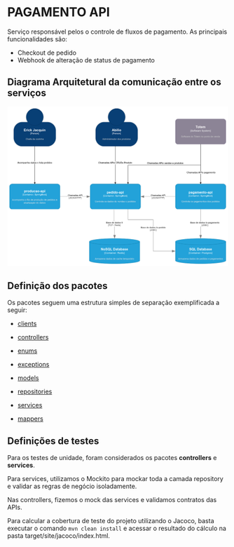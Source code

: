 # PAGAMENTO API

Serviço responsável pelos o controle de fluxos de pagamento.
As principais funcionalidades são:

- Checkout de pedido
- Webhook de alteração de status de pagamento

## Diagrama Arquitetural da comunicação entre os serviços

![diagrama](tc-s1-32-entrega4-v6.drawio.png)

## Definição dos pacotes

Os pacotes seguem uma estrutura simples de separação exemplificada a seguir:

- [clients](src%2Fmain%2Fjava%2Fbr%2Fcom%2Ffiap%2Fsoat1%2Ft32%2Fclients)

- [controllers](src%2Fmain%2Fjava%2Fbr%2Fcom%2Ffiap%2Fsoat1%2Ft32%2Fcontrollers)

- [enums](src%2Fmain%2Fjava%2Fbr%2Fcom%2Ffiap%2Fsoat1%2Ft32%2Fenums)

- [exceptions](src%2Fmain%2Fjava%2Fbr%2Fcom%2Ffiap%2Fsoat1%2Ft32%2Fexceptions)

- [models](src%2Fmain%2Fjava%2Fbr%2Fcom%2Ffiap%2Fsoat1%2Ft32%2Fmodels)

- [repositories](src%2Fmain%2Fjava%2Fbr%2Fcom%2Ffiap%2Fsoat1%2Ft32%2Frepositories)

- [services](src%2Fmain%2Fjava%2Fbr%2Fcom%2Ffiap%2Fsoat1%2Ft32%2Fservices)

- [mappers](src%2Fmain%2Fjava%2Fbr%2Fcom%2Ffiap%2Fsoat1%2Ft32%2Futils%2Fmappers)

## Definições de testes

Para os testes de unidade, foram considerados os pacotes <b>controllers</b> e <b>services</b>.

Para services, utilizamos o Mockito para mockar toda a camada repository e validar as regras de negócio isoladamente.

Nas controllers, fizemos o mock das services e validamos contratos das APIs.

Para calcular a cobertura de teste do projeto utilizando o Jacoco, basta executar o comando `mvn clean install` e acessar o resultado do cálculo na pasta target/site/jacoco/index.html.